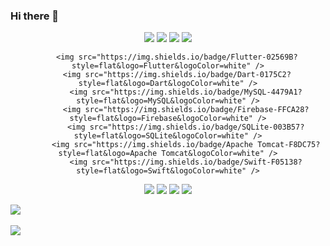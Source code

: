 ### Hi there 👋

<!--
**LeeHosik/LeeHosik** is a ✨ _special_ ✨ repository because its `README.md` (this file) appears on your GitHub profile.

Here are some ideas to get you started:

- 🔭 I’m currently working on ...
- 🌱 I’m currently learning ...
- 👯 I’m looking to collaborate on ...
- 🤔 I’m looking for help with ...
- 💬 Ask me about ...
- 📫 How to reach me: ...
- 😄 Pronouns: ...
- ⚡ Fun fact: ...
-->

<div align="center">
	<img src="https://img.shields.io/badge/Java-007396?style=flat&logo=Java&logoColor=white" />
	<img src="https://img.shields.io/badge/Python-3776AB?style=flat&logo=Python&logoColor=white" />
	<img src="https://img.shields.io/badge/Spring Boot-6DB33F?style=flat&logo=Spring Boot&logoColor=white" />
		<img src="https://img.shields.io/badge/R-276DC3?style=flat&logo=R&logoColor=white" />

		<img src="https://img.shields.io/badge/Flutter-02569B?style=flat&logo=Flutter&logoColor=white" />
		<img src="https://img.shields.io/badge/Dart-0175C2?style=flat&logo=Dart&logoColor=white" />
			<img src="https://img.shields.io/badge/MySQL-4479A1?style=flat&logo=MySQL&logoColor=white" />
			<img src="https://img.shields.io/badge/Firebase-FFCA28?style=flat&logo=Firebase&logoColor=white" />
			<img src="https://img.shields.io/badge/SQLite-003B57?style=flat&logo=SQLite&logoColor=white" />
			<img src="https://img.shields.io/badge/Apache Tomcat-F8DC75?style=flat&logo=Apache Tomcat&logoColor=white" />
			<img src="https://img.shields.io/badge/Swift-F05138?style=flat&logo=Swift&logoColor=white" />
</div>
<div align="center">
	<img src="https://img.shields.io/badge/Visual Studio Code-007ACC?style=flat&logo=Visual Studio Code&logoColor=white" />
	<img src="https://img.shields.io/badge/Eclipse IDE-2C2255?style=flat&logo=Eclipse IDE&logoColor=white" />
	<img src="https://img.shields.io/badge/Xcode-147EFB?style=flat&logo=Xcode&logoColor=white" />
	<img src="https://img.shields.io/badge/RStudio-75AADB?style=flat&logo=RStudio&logoColor=white" />
</div>



<img src="https://github-readme-stats.vercel.app/api/top-langs/?username=LeeHosik&layout=compact"><br><br>
<img src="https://github-readme-stats.vercel.app/api?username=LeeHosik&show_icons=true">

